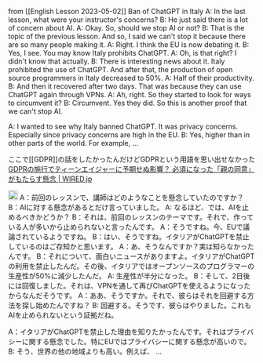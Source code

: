 
from [[English Lesson 2023-05-02]]
Ban of ChatGPT in Italy
A: In the last lesson, what were your instructor's concerns?
B: He just said there is a lot of concern about AI.
A: Okay. So, should we stop AI or not?
B: That is the topic of the previous lesson. And so, I said we can't stop it because there are so many people making it.
A: Right. I think the EU is now debating it.
B: Yes, I see. You may know Italy prohibits ChatGPT.
A: Oh, is that right? I didn't know that actually.
B: There is interesting news about it. Italy prohibited the use of ChatGPT. And after that, the production of open source programmers in Italy decreased to 50%.
A: Half of their productivity.
B: And then it recovered after two days. That was because they can use ChatGPT again through VPNs.
A: Ah, right. So they started to look for ways to circumvent it?
B: Circumvent. Yes they did. So this is another proof that we can't stop AI.

A: I wanted to see why Italy banned ChatGPT. It was privacy concerns. Especially since privacy concerns are high in the EU.
B: Yes, higher than in other parts of the world. For example, ...

ここで[[GDPR]]の話をしたかったんだけどGDPRという用語を思い出せなかった
[GDPRの施行でティーンエイジャーに予期せぬ影響？ 必須になった「親の同意」がもたらす懸念 | WIRED.jp](https://wired.jp/2018/06/04/gdpr-children-parental-consent/)

<img src='https://scrapbox.io/api/pages/nishio/enjabelow/icon' alt='enjabelow.icon' height="19.5"/>
A：前回のレッスンで、講師はどのようなことを懸念していたのですか？
B：AIに対する懸念があるとだけ言っていました。
A: なるほど、では、AIを止めるべきかどうか？
B：それは、前回のレッスンのテーマです。それで、作っている人が多いから止められないと言ったんです。
A：そうですね。今、EUで議論されているようですね。
B：はい、そうですね。イタリアがChatGPTを禁止しているのはご存知かと思います。
A：あ、そうなんですか？実は知らなかったんです。
B：それについて、面白いニュースがありますよ。イタリアがChatGPTの利用を禁止したんだ。その後、イタリアではオープンソースのプログラマーの生産性が50%に減少したんだ。
A: 生産性が半分になった。
B：そして、2日後には回復しました。それは、VPNを通して再びChatGPTを使えるようになったからなんだそうです。
A：ああ、そうですか。それで、彼らはそれを回避する方法を探し始めたんですね？
B: 回避する。そうです、彼らはやりました。これもAIを止められないという証拠だね。

A：イタリアがChatGPTを禁止した理由を知りたかったんです。それはプライバシーに関する懸念でした。特にEUではプライバシーに関する懸念が高いので。
B: そう、世界の他の地域よりも高い。例えば、 ...

